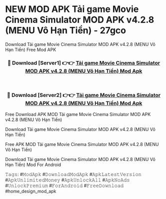 # NEW MOD APK Tải game Movie Cinema Simulator MOD APK v4.2.8 (MENU Vô Hạn Tiền) - 27gco
Download Tải game Movie Cinema Simulator MOD APK v4.2.8 (MENU Vô Hạn Tiền) Free Mod APK

<div align="center">
<h3>🔴 Download [Server1] 👉👉 <a href="https://apk-comot.site?title=Tải_game_Movie_Cinema_Simulator_MOD_APK_v4.2.8_(MENU_Vô_Hạn_Tiền)">Tải game Movie Cinema Simulator MOD APK v4.2.8 (MENU Vô Hạn Tiền) Mod Apk</a></h3><br>

<h3>🔴 Download [Server2] 👉👉 <a href="https://apk-comot.site?title=Tải_game_Movie_Cinema_Simulator_MOD_APK_v4.2.8_(MENU_Vô_Hạn_Tiền)">Tải game Movie Cinema Simulator MOD APK v4.2.8 (MENU Vô Hạn Tiền) Mod Apk</a></h3>
</div>


Free Download APK MOD Tải game Movie Cinema Simulator MOD APK v4.2.8 (MENU Vô Hạn Tiền)

Download Tải game Movie Cinema Simulator MOD APK v4.2.8 (MENU Vô Hạn Tiền) 

Free APK MOD Tải game Movie Cinema Simulator MOD APK v4.2.8 (MENU Vô Hạn Tiền) 

Download Tải game Movie Cinema Simulator MOD APK v4.2.8 (MENU Vô Hạn Tiền) Mod For Android

𝚃𝚊𝚐𝚜: #𝙼𝚘𝚍𝙰𝚙𝚔 #𝙳𝚘𝚠𝚗𝚕𝚘𝚊𝚍𝙼𝚘𝚍𝙰𝚙𝚔 #𝙰𝚙𝚔𝙻𝚊𝚝𝚎𝚜𝚝𝚅𝚎𝚛𝚜𝚒𝚘𝚗 #𝙰𝚙𝚔𝚄𝚗𝚕𝚒𝚖𝚒𝚝𝚎𝚍𝙼𝚘𝚗𝚎𝚢 #𝙰𝚙𝚔𝚄𝚗𝚕𝚘𝚌𝚔𝙰𝚕𝚕 #𝙰𝚙𝚔𝙽𝚘𝙰𝚍𝚜 #𝚄𝚗𝚕𝚘𝚌𝚔𝙿𝚛𝚎𝚖𝚒𝚞𝚖 #𝙵𝚘𝚛𝙰𝚗𝚍𝚛𝚘𝚒𝚍 #𝙵𝚛𝚎𝚎𝙳𝚘𝚠𝚗𝚕𝚘𝚊𝚍 #home_design_mod_apk